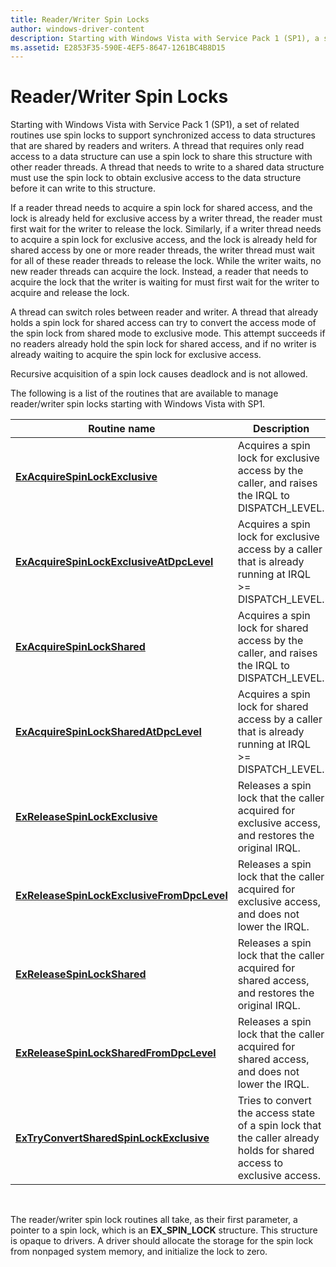 ```yaml
---
title: Reader/Writer Spin Locks
author: windows-driver-content
description: Starting with Windows Vista with Service Pack 1 (SP1), a set of related routines use spin locks to support synchronized access to data structures that are shared by readers and writers.
ms.assetid: E2853F35-590E-4EF5-8647-1261BC4B8D15
---
```


# Reader/Writer Spin Locks


Starting with Windows Vista with Service Pack 1 (SP1), a set of related routines use spin locks to support synchronized access to data structures that are shared by readers and writers. A thread that requires only read access to a data structure can use a spin lock to share this structure with other reader threads. A thread that needs to write to a shared data structure must use the spin lock to obtain exclusive access to the data structure before it can write to this structure.

If a reader thread needs to acquire a spin lock for shared access, and the lock is already held for exclusive access by a writer thread, the reader must first wait for the writer to release the lock. Similarly, if a writer thread needs to acquire a spin lock for exclusive access, and the lock is already held for shared access by one or more reader threads, the writer thread must wait for all of these reader threads to release the lock. While the writer waits, no new reader threads can acquire the lock. Instead, a reader that needs to acquire the lock that the writer is waiting for must first wait for the writer to acquire and release the lock.

A thread can switch roles between reader and writer. A thread that already holds a spin lock for shared access can try to convert the access mode of the spin lock from shared mode to exclusive mode. This attempt succeeds if no readers already hold the spin lock for shared access, and if no writer is already waiting to acquire the spin lock for exclusive access.

Recursive acquisition of a spin lock causes deadlock and is not allowed.

The following is a list of the routines that are available to manage reader/writer spin locks starting with Windows Vista with SP1.

| Routine name                                                                                | Description                                                                                                           |
|---------------------------------------------------------------------------------------------|-----------------------------------------------------------------------------------------------------------------------|
| [**ExAcquireSpinLockExclusive**](https://msdn.microsoft.com/library/windows/hardware/hh451007)                         | Acquires a spin lock for exclusive access by the caller, and raises the IRQL to DISPATCH\_LEVEL.                      |
| [**ExAcquireSpinLockExclusiveAtDpcLevel**](https://msdn.microsoft.com/library/windows/hardware/hh451009)    | Acquires a spin lock for exclusive access by a caller that is already running at IRQL &gt;= DISPATCH\_LEVEL.          |
| [**ExAcquireSpinLockShared**](https://msdn.microsoft.com/library/windows/hardware/hh451053)                               | Acquires a spin lock for shared access by the caller, and raises the IRQL to DISPATCH\_LEVEL.                         |
| [**ExAcquireSpinLockSharedAtDpcLevel**](https://msdn.microsoft.com/library/windows/hardware/hh451055)           | Acquires a spin lock for shared access by a caller that is already running at IRQL &gt;= DISPATCH\_LEVEL.             |
| [**ExReleaseSpinLockExclusive**](https://msdn.microsoft.com/library/windows/hardware/hh451061)                        | Releases a spin lock that the caller acquired for exclusive access, and restores the original IRQL.                   |
| [**ExReleaseSpinLockExclusiveFromDpcLevel**](https://msdn.microsoft.com/library/windows/hardware/hh451058) | Releases a spin lock that the caller acquired for exclusive access, and does not lower the IRQL.                      |
| [**ExReleaseSpinLockShared**](https://msdn.microsoft.com/library/windows/hardware/hh451067)                              | Releases a spin lock that the caller acquired for shared access, and restores the original IRQL.                      |
| [**ExReleaseSpinLockSharedFromDpcLevel**](https://msdn.microsoft.com/library/windows/hardware/hh451064)      | Releases a spin lock that the caller acquired for shared access, and does not lower the IRQL.                         |
| [**ExTryConvertSharedSpinLockExclusive**](https://msdn.microsoft.com/library/windows/hardware/hh451070)      | Tries to convert the access state of a spin lock that the caller already holds for shared access to exclusive access. |

 

The reader/writer spin lock routines all take, as their first parameter, a pointer to a spin lock, which is an **EX\_SPIN\_LOCK** structure. This structure is opaque to drivers. A driver should allocate the storage for the spin lock from nonpaged system memory, and initialize the lock to zero.

 

 





